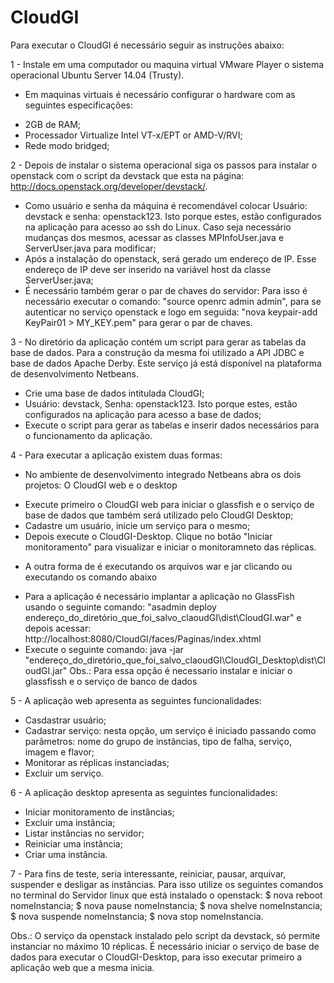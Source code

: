 # CloudGI

Para executar o CloudGI é necessário seguir as instruções abaixo:

1 - Instale em uma computador ou maquina virtual VMware Player o sistema operacional Ubuntu Server 14.04 (Trusty).
- Em maquinas virtuais é necessário configurar o hardware com as seguintes especificações:
* 2GB de RAM;
* Processador Virtualize Intel VT-x/EPT or AMD-V/RVI;
* Rede modo bridged;

2 - Depois de instalar o sistema operacional siga os passos para instalar o openstack com o script da devstack que esta na página: http://docs.openstack.org/developer/devstack/.
* Como usuário e senha da máquina é recomendável colocar Usuário: devstack e senha: openstack123. Isto porque estes, estão configurados na aplicação para acesso ao ssh do Linux. Caso seja necessário mudanças dos mesmos, acessar as classes MPInfoUser.java e ServerUser.java para modificar;
* Após a instalação do openstack, será gerado um endereço de IP. Esse endereço de IP deve ser inserido na variável host da classe ServerUser.java;
* É necessário também gerar o par de chaves do servidor: Para isso é necessário executar o comando: "source openrc admin admin", para se autenticar no serviço openstack e logo em seguida: "nova keypair-add KeyPair01 > MY_KEY.pem" para gerar o par de chaves.

3 - No diretório da aplicação contém um script para gerar as tabelas da base de dados. Para a construção da mesma foi utilizado a API JDBC e base de dados Apache Derby. Este serviço já está disponível na plataforma de desenvolvimento Netbeans. 
* Crie uma base de dados intitulada CloudGI;
* Usuário: devstack, Senha: openstack123. Isto porque estes, estão configurados na aplicação para acesso a base de dados;
* Execute o script para gerar as tabelas e inserir dados necessários para o funcionamento da aplicação.

4 - Para executar a aplicação existem duas formas:
* No ambiente de desenvolvimento integrado Netbeans abra os dois projetos: O CloudGI web e o desktop
- Execute primeiro o CloudGI web para iniciar o glassfish e o serviço de base de dados que também será utilizado pelo CloudGI Desktop;
- Cadastre um usuário, inicie um serviço para o mesmo;
- Depois execute o CloudGI-Desktop. Clique no botão "Iniciar monitoramento" para visualizar e iniciar o monitoramneto das réplicas. 

* A  outra forma de é executando os arquivos war e jar clicando ou executando os comando abaixo
- Para a aplicação é necessário implantar a aplicação no GlassFish usando o seguinte comando: "asadmin deploy endereço_do_diretório_que_foi_salvo_claoudGI\dist\CloudGI.war" e depois acessar: http://localhost:8080/CloudGI/faces/Paginas/index.xhtml
- Execute o seguinte comando: java -jar "endereço_do_diretório_que_foi_salvo_claoudGI\CloudGI_Desktop\dist\CloudGI.jar"
Obs.: Para essa opção é necessario instalar e iniciar o glassfissh e o serviço de banco de dados 

5 - A aplicação web apresenta as seguintes funcionalidades:
* Casdastrar usuário;
* Cadastrar serviço: nesta opção, um serviço é iniciado passando como parâmetros: nome do grupo de instâncias, tipo de falha, serviço, imagem e flavor;
* Monitorar as réplicas instanciadas;
* Excluir um serviço.

6 - A aplicação desktop apresenta as seguintes funcionalidades:
* Iniciar monitoramento de instâncias;
* Excluir uma instância;
* Listar instâncias no servidor;
* Reiniciar uma instância;
* Criar uma instância.

7 - Para fins de teste, seria interessante, reiniciar, pausar, arquivar, suspender e desligar as instâncias. Para isso utilize os seguintes comandos no terminal do Servidor linux que está instalado o openstack:
$ nova reboot nomeInstancia;
$ nova pause nomeInstancia;
$ nova shelve nomeInstancia;
$ nova suspende nomeInstancia;
$ nova stop nomeInstancia.

Obs.: O serviço da openstack instalado pelo script da devstack, só permite instanciar no máximo 10 réplicas. É necessário iniciar o serviço de base de dados para executar o CloudGI-Desktop, para isso executar primeiro a aplicação web que a mesma inicia.
